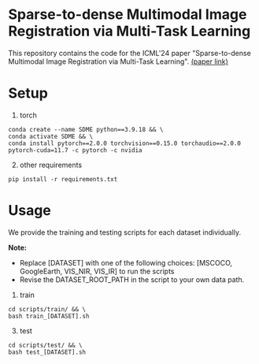 # Sparse-to-dense Multimodal Image Registration via Multi-Task Learning
This repository contains the code for the ICML'24 paper "Sparse-to-dense Multimodal Image Registration via Multi-Task Learning". [(paper link)](https://openreview.net/pdf?id=q0vILV7zAw)

# Setup
1. torch
```
conda create --name SDME python==3.9.18 && \
conda activate SDME && \
conda install pytorch==2.0.0 torchvision==0.15.0 torchaudio==2.0.0 pytorch-cuda=11.7 -c pytorch -c nvidia
```
2. other requirements
```
pip install -r requirements.txt
```

# Usage
We provide the training and testing scripts for each dataset individually.

**Note:**
 - Replace [DATASET] with one of the following choices: [MSCOCO, GoogleEarth, VIS_NIR, VIS_IR] to run the scripts
 - Revise the DATASET_ROOT_PATH in the script to your own data path. 

1. train
```
cd scripts/train/ && \
bash train_[DATASET].sh 
```
3. test
```
cd scripts/test/ && \
bash test_[DATASET].sh 
```
